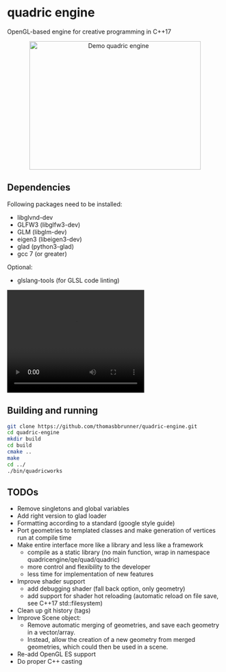 # quadric engine

OpenGL-based engine for creative programming in C++17

<p align="center">
  <img width="400" height="300" src="demos/demo_cubeworld.gif" alt="Demo quadric engine">
</p>

## Dependencies
Following packages need to be installed:
* libglvnd-dev
* GLFW3 (libglfw3-dev)
* GLM (libglm-dev)
* eigen3 (libeigen3-dev)
* glad (python3-glad)
* gcc 7 (or greater)

Optional:
* glslang-tools (for GLSL code linting)

<video width="320" height="240" controls>
  <source src="vid/demo_cubeworld.mp4" type="video/mp4">
Your browser does not support the video tag.
</video>

## Building and running
```bash
git clone https://github.com/thomasbbrunner/quadric-engine.git
cd quadric-engine
mkdir build
cd build
cmake ..
make
cd ../
./bin/quadricworks
```

## TODOs
* Remove singletons and global variables
* Add right version to glad loader
* Formatting according to a standard (google style guide)
* Port geometries to templated classes and make generation of vertices run at compile time
* Make entire interface more like a library and less like a framework
    - compile as a static library (no main function, wrap in namespace quadricengine/qe/quad/quadric)
    - more control and flexibility to the developer
    - less time for implementation of new features
* Improve shader support
    - add debugging shader (fall back option, only geometry)
    - add support for shader hot reloading (automatic reload on file save, see C++17 std::filesystem)
* Clean up git history (tags)
* Improve Scene object:
    - Remove automatic merging of geometries, and save each geometry in a vector/array.
    - Instead, allow the creation of a new geometry from merged geometries, which could then be used in a scene.
* Re-add OpenGL ES support
* Do proper C++ casting
